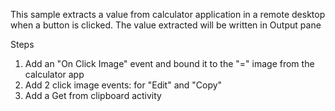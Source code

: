 This sample extracts a value from calculator application in a remote desktop when a button is clicked. The value extracted will be written in Output pane

Steps

1. Add an "On Click Image" event and bound it to the "=" image from the calculator app
2. Add 2 click image events: for "Edit" and "Copy"
3. Add a Get from clipboard activity